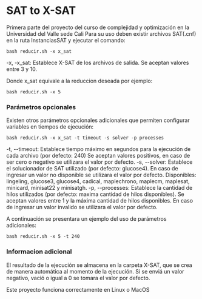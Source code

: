 # SAT to X-SAT

Primera parte del proyecto del curso de complejidad y optimización en la Universidad del Valle sede Cali
Para su uso deben existir archivos SAT(.cnf) en la ruta InstanciasSAT y ejecutar el comando:

    bash reducir.sh -x x_sat

-x, -x_sat:
    Establece X-SAT de los archivos de salida.
    Se aceptan valores entre 3 y 10.

Donde x_sat equivale a la reduccion deseada por ejemplo:

    bash reducir.sh -x 5

### Parámetros opcionales ###

Existen otros parámetros opcionales adicionales que permiten configurar variables en tiempos de ejecución:

    bash reducir.sh -x x_sat -t timeout -s solver -p processes

-t, --timeout: 
    Establece tiempo máximo en segundos para la ejecución de cada archivo (por defecto: 240)
    Se aceptan valores positivos, en caso de ser cero o negativo se utilizara el valor por defecto.
-s, --solver: 
    Establece el solucionador de SAT utilizado (por defecto: glucose4).
    En caso de ingresar un valor no disponible se utilizara el valor por defecto.
    Disponibles: lingeling, glucose3, glucose4, cadical, maplechrono, maplecm, maplesat, minicard, minisat22 y minisatgh.
-p, --processes:
    Establece la cantidad de hilos utilizados (por defecto: maxima cantidad de hilos disponibles).
    Se aceptan valores entre 1 y la máxima cantidad de hilos disponibles.
    En caso de ingresar un valor invalido se utilizara el valor por defecto.

A continuación se presentara un ejemplo del uso de parámetros adicionales:

    bash reducir.sh -x 5 -t 240

### Informacion adicional ###

El resultado de la ejecución se almacena en la carpeta X-SAT, que se crea de manera automática al momento de la ejecución.
Si se enviá un valor negativo, vació o igual a 0 se tomara el valor por defecto.

Este proyecto funciona correctamente en Linux o MacOS
